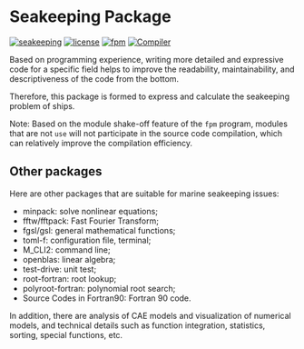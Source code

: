 # Seakeeping Package

[![seakeeping](https://img.shields.io/badge/seakeeping-v1.1.0-blueviolet)][1]
[![license](https://img.shields.io/badge/License-BSD--3-important)](LICENSE)
[![fpm](https://img.shields.io/badge/Fortran--lang/fpm-^0.6.0-blue)][2]
[![Compiler](https://img.shields.io/badge/Compiler-GFortran^10.3.0-brightgreen)][3]

[1]: https://github.com/zoziha/seakeeping
[2]: https://github.com/fortran-lang/fpm
[3]: https://fortran-lang.org/compilers

Based on programming experience, writing more detailed and expressive code for a specific field helps to improve the readability, maintainability, and descriptiveness of the code from the bottom.

Therefore, this package is formed to express and calculate the seakeeping problem of ships.

Note: Based on the module shake-off feature of the `fpm` program, modules that are not `use` will not participate in the source code compilation, which can relatively improve the compilation efficiency.

## Other packages

Here are other packages that are suitable for marine seakeeping issues:

- minpack: solve nonlinear equations;
- fftw/fftpack: Fast Fourier Transform;
- fgsl/gsl: general mathematical functions;
- toml-f: configuration file, terminal;
- M_CLI2: command line;
- openblas: linear algebra;
- test-drive: unit test;
- root-fortran: root lookup;
- polyroot-fortran: polynomial root search;
- Source Codes in Fortran90: Fortran 90 code.

In addition, there are analysis of CAE models and visualization of numerical models, and technical details such as function integration, statistics, sorting, special functions, etc.
